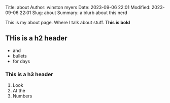 Title: about
Author: winston myers
Date: 2023-09-06 22:01
Modified: 2023-09-06 22:01
Slug: about
Summary: a blurb about this nerd

This is my about page. Where I talk about stuff. **This is bold**

## THis is a h2 header
- and
- bullets
- for days

### This is a h3 header

1. Look
2. At the
3. Numbers
